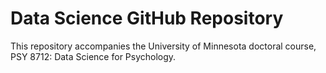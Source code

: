 # Data Science GitHub Repository

This repository accompanies the University of Minnesota doctoral course, PSY 8712: Data Science for Psychology.
